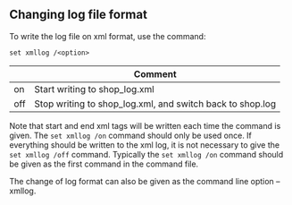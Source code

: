 ## Changing log file format
To write the log file on xml format, use the command:
```
set xmllog /<option>
```

|<option>|Comment|
|---|---|
|on|Start writing to shop_log.xml|
|off|Stop writing to shop_log.xml, and switch back to shop.log|

Note that start and end xml tags will be written each time the command is given. The `set xmllog /on` command should only be used once. If everything should be written to the xml log, it is not necessary to give the `set xmllog /off` command. Typically the `set xmllog /on` command should be given as the first command in the command file.

The change of log format can also be given as the command line option –xmllog.